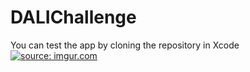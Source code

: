 # DALIChallenge

You can test the app by cloning the repository in Xcode
<a href="https://imgur.com/Mi6lRoV"><img src="https://imgur.com/Mi6lRoV.png" title="source: imgur.com" /></a>
